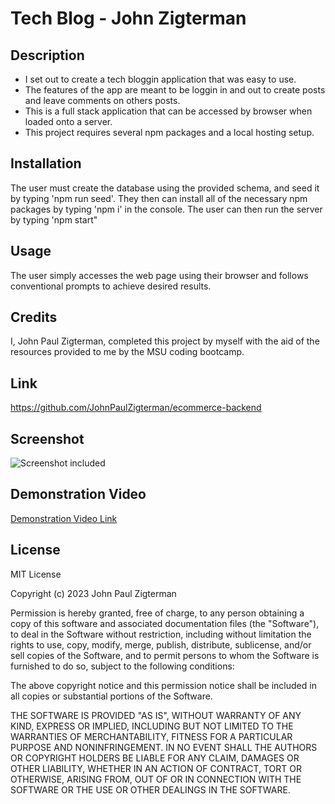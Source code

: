 # Tech Blog - John Zigterman

## Description

- I set out to create a tech bloggin application that was easy to use.
- The features of the app are meant to be loggin in and out to create posts and leave comments on others posts.
- This is a full stack application that can be accessed by browser when loaded onto a server.
- This project requires several npm packages and a local hosting setup.

## Installation

The user must create the database using the provided schema, and seed it by typing 'npm run seed'. They then can install all of the necessary npm packages by typing 'npm i' in the console. The user can then run the server by typing 'npm start"

## Usage

The user simply accesses the web page using their browser and follows conventional prompts to achieve desired results.

## Credits

I, John Paul Zigterman, completed this project by myself with the aid of the resources provided to me by the MSU coding bootcamp.

## Link

https://github.com/JohnPaulZigterman/ecommerce-backend

## Screenshot

![Screenshot included](./images/screenshot.png)

## Demonstration Video

[Demonstration Video Link](https://drive.google.com/file/d/1z9vBbzF5Xyr6XOf-Alnqso6IFNC2xZQz/view?usp=sharing)

## License

MIT License

Copyright (c) 2023 John Paul Zigterman

Permission is hereby granted, free of charge, to any person obtaining a copy
of this software and associated documentation files (the "Software"), to deal
in the Software without restriction, including without limitation the rights
to use, copy, modify, merge, publish, distribute, sublicense, and/or sell
copies of the Software, and to permit persons to whom the Software is
furnished to do so, subject to the following conditions:

The above copyright notice and this permission notice shall be included in all
copies or substantial portions of the Software.

THE SOFTWARE IS PROVIDED "AS IS", WITHOUT WARRANTY OF ANY KIND, EXPRESS OR
IMPLIED, INCLUDING BUT NOT LIMITED TO THE WARRANTIES OF MERCHANTABILITY,
FITNESS FOR A PARTICULAR PURPOSE AND NONINFRINGEMENT. IN NO EVENT SHALL THE
AUTHORS OR COPYRIGHT HOLDERS BE LIABLE FOR ANY CLAIM, DAMAGES OR OTHER
LIABILITY, WHETHER IN AN ACTION OF CONTRACT, TORT OR OTHERWISE, ARISING FROM,
OUT OF OR IN CONNECTION WITH THE SOFTWARE OR THE USE OR OTHER DEALINGS IN THE
SOFTWARE.